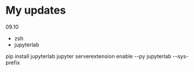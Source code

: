 # My updates


09.10

- zsh
- jupyterlab

pip install jupyterlab
jupyter serverextension enable --py jupyterlab --sys-prefix
